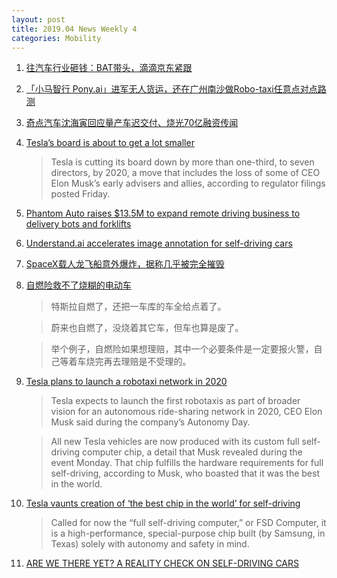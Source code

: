 ```yaml
---
layout: post
title: 2019.04 News Weekly 4
categories: Mobility
---
```



1. [往汽车行业砸钱：BAT带头，滴滴京东紧跟](https://www.huxiu.com/article/295381.html)

2. [「小马智行 Pony.ai」进军无人货运，还在广州南沙做Robo-taxi任意点对点路测](https://36kr.com/p/5196439)

3. [奇点汽车沈海寅回应量产车迟交付、烧光70亿融资传闻](https://36kr.com/p/5196795)

4. [Tesla’s board is about to get a lot smaller](https://techcrunch.com/2019/04/19/teslas-board-is-about-to-get-a-lot-smaller/)

    > Tesla  is cutting its board down by more than one-third, to seven directors, by 2020, a move that includes the loss of some of CEO Elon Musk’s  early advisers and allies, according to regulator filings posted Friday.

5. [Phantom Auto raises $13.5M to expand remote driving business to delivery bots and forklifts](https://techcrunch.com/2019/04/18/phantom-auto-raises-13-5m-to-expand-remote-driving-business-to-delivery-bots-and-forklifts/)

6. [Understand.ai accelerates image annotation for self-driving cars](https://www.therobotreport.com/understand-ai-accelerates-image-annotation-self-driving-cars/)

7. [SpaceX载人龙飞船意外爆炸，据称几乎被完全摧毁](https://www.huxiu.com/article/295544.html)

8. [自燃险救不了烧糊的电动车](https://www.huxiu.com/article/295611.html)

    > 特斯拉自燃了，还把一车库的车全给点着了。

    > 蔚来也自燃了，没烧着其它车，但车也算是废了。

    > 举个例子，自燃险如果想理赔，其中一个必要条件是一定要报火警，自己等着车烧完再去理赔是不受理的。

9. [Tesla plans to launch a robotaxi network in 2020](https://techcrunch.com/2019/04/22/tesla-plans-to-launch-a-robotaxi-network-in-2020/)

    > Tesla  expects to launch the first robotaxis as part of broader vision for an autonomous ride-sharing network in 2020, CEO Elon Musk  said during the company’s Autonomy Day.

    > All new Tesla vehicles are now produced with its custom full self-driving computer chip, a detail that Musk revealed during the event Monday. That chip fulfills the hardware requirements for full self-driving, according to Musk, who boasted that it was the best in the world. 

10. [Tesla vaunts creation of ‘the best chip in the world’ for self-driving](https://techcrunch.com/2019/04/22/tesla-vaunts-creation-of-the-best-chip-in-the-world-for-self-driving/)

    > Called for now the “full self-driving computer,” or FSD Computer, it is a high-performance, special-purpose chip built (by Samsung, in Texas) solely with autonomy and safety in mind. 

11. [ARE WE THERE YET? A REALITY CHECK ON SELF-DRIVING CARS](https://www.wired.com/story/future-of-transportation-self-driving-cars-reality-check/)

